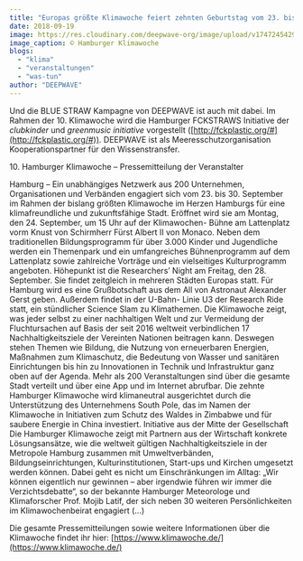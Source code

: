```yaml
---
title: "Europas größte Klimawoche feiert zehnten Geburtstag vom 23. bis 30. September in Hamburg"
date: 2018-09-19
image: https://res.cloudinary.com/deepwave-org/image/upload/v1747245429/deepwave.org/Klimawoche_2018-300x225.jpg
image_caption: © Hamburger Klimawoche
blogs: 
  - "klima"
  - "veranstaltungen"
  - "was-tun"
author: "DEEPWAVE"
---
```


Und die BLUE STRAW Kampagne von DEEPWAVE ist auch mit dabei. Im Rahmen der 10. Klimawoche wird die Hamburger FCKSTRAWS Initiative der _clubkinder_ und _greenmusic initiative_ vorgestellt ([http://fckplastic.org/#](http://fckplastic.org/#)). DEEPWAVE ist als Meeresschutzorganisation Kooperationspartner für den Wissenstransfer.

10\. Hamburger Klimawoche – Pressemitteilung der Veranstalter

Hamburg – Ein unabhängiges Netzwerk aus 200 Unternehmen, Organisationen und Verbänden engagiert sich vom 23. bis 30. September im Rahmen der bislang größten Klimawoche im Herzen Hamburgs für eine klimafreundliche und zukunftsfähige Stadt. Eröffnet wird sie am Montag, den 24. September, um 15 Uhr auf der Klimawochen- Bühne am Lattenplatz vorm Knust von Schirmherr Fürst Albert II von Monaco. Neben dem traditionellen Bildungsprogramm für über 3.000 Kinder und Jugendliche werden ein Themenpark und ein umfangreiches Bühnenprogramm auf dem Lattenplatz sowie zahlreiche Vorträge und ein vielseitiges Kulturprogramm angeboten. Höhepunkt ist die Researchersʼ Night am Freitag, den 28. September. Sie findet zeitgleich in mehreren Städten Europas statt. Für Hamburg wird es eine Grußbotschaft aus dem All von Astronaut Alexander Gerst geben. Außerdem findet in der U-Bahn- Linie U3 der Research Ride statt, ein stündlicher Science Slam zu Klimathemen. Die Klimawoche zeigt, was jeder selbst zu einer nachhaltigen Welt und zur Vermeidung der Fluchtursachen auf Basis der seit 2016 weltweit verbindlichen 17 Nachhaltigkeitsziele der Vereinten Nationen beitragen kann. Deswegen stehen Themen wie Bildung, die Nutzung von erneuerbaren Energien, Maßnahmen zum Klimaschutz, die Bedeutung von Wasser und sanitären Einrichtungen bis hin zu Innovationen in Technik und Infrastruktur ganz oben auf der Agenda. Mehr als 200 Veranstaltungen sind über die gesamte Stadt verteilt und über eine App und im Internet abrufbar. Die zehnte Hamburger Klimawoche wird klimaneutral ausgerichtet durch die Unterstützung des Unternehmens South Pole, das im Namen der Klimawoche in Initiativen zum Schutz des Waldes in Zimbabwe und für saubere Energie in China investiert. Initiative aus der Mitte der Gesellschaft Die Hamburger Klimawoche zeigt mit Partnern aus der Wirtschaft konkrete Lösungsansätze, wie die weltweit gültigen Nachhaltigkeitsziele in der Metropole Hamburg zusammen mit Umweltverbänden, Bildungseinrichtungen, Kulturinstitutionen, Start-ups und Kirchen umgesetzt werden können. Dabei geht es nicht um Einschränkungen im Alltag: „Wir können eigentlich nur gewinnen – aber irgendwie führen wir immer die Verzichtsdebatte“, so der bekannte Hamburger Meteorologe und Klimaforscher Prof. Mojib Latif, der sich neben 30 weiteren Persönlichkeiten im Klimawochenbeirat engagiert (…)

Die gesamte Pressemitteilungen sowie weitere Informationen über die Klimawoche findet ihr hier: [https://www.klimawoche.de/](https://www.klimawoche.de/)

